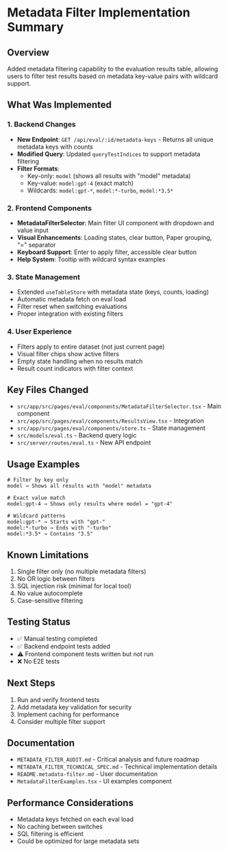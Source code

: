 # Metadata Filter Implementation Summary

## Overview
Added metadata filtering capability to the evaluation results table, allowing users to filter test results based on metadata key-value pairs with wildcard support.

## What Was Implemented

### 1. Backend Changes
- **New Endpoint**: `GET /api/eval/:id/metadata-keys` - Returns all unique metadata keys with counts
- **Modified Query**: Updated `queryTestIndices` to support metadata filtering
- **Filter Formats**: 
  - Key-only: `model` (shows all results with "model" metadata)
  - Key-value: `model:gpt-4` (exact match)
  - Wildcards: `model:gpt-*`, `model:*-turbo`, `model:*3.5*`

### 2. Frontend Components
- **MetadataFilterSelector**: Main filter UI component with dropdown and value input
- **Visual Enhancements**: Loading states, clear button, Paper grouping, "=" separator
- **Keyboard Support**: Enter to apply filter, accessible clear button
- **Help System**: Tooltip with wildcard syntax examples

### 3. State Management
- Extended `useTableStore` with metadata state (keys, counts, loading)
- Automatic metadata fetch on eval load
- Filter reset when switching evaluations
- Proper integration with existing filters

### 4. User Experience
- Filters apply to entire dataset (not just current page)
- Visual filter chips show active filters
- Empty state handling when no results match
- Result count indicators with filter context

## Key Files Changed
- `src/app/src/pages/eval/components/MetadataFilterSelector.tsx` - Main component
- `src/app/src/pages/eval/components/ResultsView.tsx` - Integration
- `src/app/src/pages/eval/components/store.ts` - State management
- `src/models/eval.ts` - Backend query logic
- `src/server/routes/eval.ts` - New API endpoint

## Usage Examples
```
# Filter by key only
model → Shows all results with "model" metadata

# Exact value match
model:gpt-4 → Shows only results where model = "gpt-4"

# Wildcard patterns
model:gpt-* → Starts with "gpt-"
model:*-turbo → Ends with "-turbo"
model:*3.5* → Contains "3.5"
```

## Known Limitations
1. Single filter only (no multiple metadata filters)
2. No OR logic between filters
3. SQL injection risk (minimal for local tool)
4. No value autocomplete
5. Case-sensitive filtering

## Testing Status
- ✅ Manual testing completed
- ✅ Backend endpoint tests added
- ⚠️  Frontend component tests written but not run
- ❌ No E2E tests

## Next Steps
1. Run and verify frontend tests
2. Add metadata key validation for security
3. Implement caching for performance
4. Consider multiple filter support

## Documentation
- `METADATA_FILTER_AUDIT.md` - Critical analysis and future roadmap
- `METADATA_FILTER_TECHNICAL_SPEC.md` - Technical implementation details
- `README.metadata-filter.md` - User documentation
- `MetadataFilterExamples.tsx` - UI examples component

## Performance Considerations
- Metadata keys fetched on each eval load
- No caching between switches
- SQL filtering is efficient
- Could be optimized for large metadata sets 
